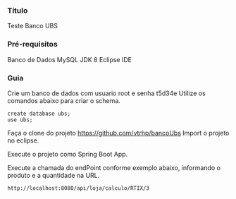 ### Título 
Teste Banco UBS

### Pré-requisitos
Banco de Dados MySQL
JDK 8 
Eclipse IDE

### Guia
Crie um banco de dados
com usuario root e senha t5d34e
Utilize os comandos abaixo para criar o schema.

	create database ubs;
	use ubs;
	
Faça o clone do projeto https://github.com/vtrhp/bancoUbs
Import o projeto no eclipse.

Execute o projeto como Spring Boot App.

Execute a chamada do endPoint conforme exemplo abaixo, informando o produto e a quantidade na URL.

	http://localhost:8080/api/loja/calculo/RTIX/3

